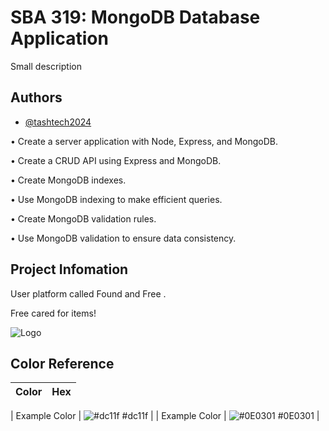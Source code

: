# SBA 319: MongoDB Database Application

Small description


## Authors

- [@tashtech2024](vhttps://github.com/tashtech2024)


• Create a server application with Node, Express, and MongoDB.

• Create a CRUD API using Express and MongoDB.

• Create MongoDB indexes.

• Use MongoDB indexing to make efficient queries.

• Create MongoDB validation rules.

• Use MongoDB validation to ensure data consistency.

## Project Infomation

User platform called Found and Free . 

Free cared for items!

![Logo](https://lh3.googleusercontent.com/pw/AP1GczNdpRK1qhax63zzY-tAXU73fIsWe9c4PIs5ShNL4gbd0Dz__vlnskDZyLB2T7G-LyIDh46oOa7DAACBXrz38i9svKLGPa8oInTETkZBda43fnZ1yOYkYPIoh-fBqwtRHiLuoUVbDrinfMPGOjJke--RaUbHLyV5eA5PVy6GVTYZhUWnFTgJiydQLqVVdlmXmKN3k7luSHyofANiKcqNo0OiRwXn_vVPkQzUWH8nyjsaQPUn6HYzVDUxsKh3hp2ImNqYAiWd4We5yt72eBn-_ivKKqIX3zxaiTfGUzdEoOxB_CBqJjFCLWvsbQt_UEQ4DfIfiiPRCc5JgApGE1eTx3JIOlj6ei5pfuoDb8tFtec0KvDc14jOv9DObN20JHu0dmGRSqgqMM9wINXcxMYVVdIqOrpsjTOjNZ9mawZsVXeB2ieltryDUzUvRaNVVm4GY2NBzTM4pmsMxhoOjJUZerHinZkxWdW_zg8HTPdIUC4WyMyAUvoVe-MjFNIxNPLtOMHc88Th_kBCESg0Mm_W_dbUq1G4Bi9frzfPplLLULEJFidZMk0kKx14V2g4jAdSMO3GGEdMkEf5ggcJ5Av3ypsnKHB8UlUYFIX_I8F6pE2SIngFhZHvgjoQYo3wxn8onxN7MD5wzCTwE_ez1WzmPEW8_uCpP7xZaldu0UyEPPZN0RDTXrRy3InAt8wNuuPEeEWGXXB3-rdIaVKjeHQ6gOR_vFIvxMc08gcIZOLiNeJD6mNhiWPy6xY9m5JOQRkhkaiKfTuFioNjFfuM20V205cn3pGia0eL0QZBTMuGw96qziwAg1UOXeA5obpWLAU_eZjiykS49fq5XMBI_8ZGbvBTqeWQtwHvBh62R1uGlsaLUae0pmEjeTXeA2bGyOf77sg4K55qLY4C3En8V8ayEeYU0KUxoVffh2N7WEVRQhvek0WLunpw3NtfYuq3ZRqJ43nN82jtHX4EOoIkv0RC79IS52dNaYWkTw=w511-h363-s-no-gm?authuser=0)

## Color Reference

| Color             | Hex                                                                |
| ----------------- | ------------------------------------------------------------------ |

| Example Color | ![#dc11f](https://via.placeholder.com/10/0a192f?text=+) #dc11f |
| Example Color | ![#0E0301](https://via.placeholder.com/10/f8f8f8?text=+) #0E0301 |
